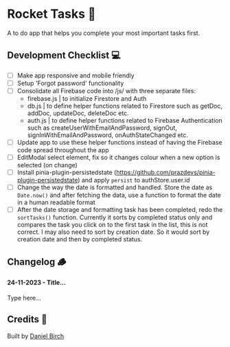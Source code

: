# Rocket Tasks 🚀

A to do app that helps you complete your most important tasks first.

## Development Checklist 💻

- [ ] Make app responsive and mobile friendly
- [ ] Setup 'Forgot password' functionality
- [ ] Consolidate all Firebase code into /js/ with three separate files:
  - firebase.js | to initialize Firestore and Auth
  - db.js | to define helper functions related to Firestore such as getDoc, addDoc, updateDoc, deleteDoc etc.
  - auth.js | to define helper functions related to Firebase Authentication such as createUserWithEmailAndPassword, signOut, signInWithEmailAndPassword, onAuthStateChanged etc.
- [ ] Update app to use these helper functions instead of having the Firebase code spread throughout the app
- [ ] EditModal select element, fix so it changes colour when a new option is selected (on change)
- [ ] Install pinia-plugin-persistedstate (https://github.com/prazdevs/pinia-plugin-persistedstate) and apply `persist` to authStore.user.id
- [ ] Change the way the date is formatted and handled. Store the date as `Date.now()` and after fetching the data, use a function to format the date in a human readable format
- [ ] After the date storage and formatting task has been completed, redo the `sortTasks()` function. Currently it sorts by completed status only and compares the task you click on to the first task in the list, this is not correct. I may also need to sort by creation date. So it would sort by creation date and then by completed status.

## Changelog 🪵

#### 24-11-2023 - Title...

Type here...

## Credits 👤

Built by [Daniel Birch](https://danielbirch.dev/)